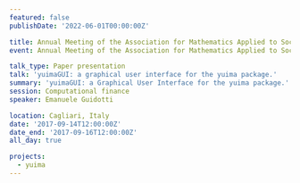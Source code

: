 ```yaml
---
featured: false
publishDate: '2022-06-01T00:00:00Z'

title: Annual Meeting of the Association for Mathematics Applied to Social and Economic Sciences (AMASES)
event: Annual Meeting of the Association for Mathematics Applied to Social and Economic Sciences

talk_type: Paper presentation
talk: 'yuimaGUI: a graphical user interface for the yuima package.'
summary: 'yuimaGUI: a Graphical User Interface for the yuima package.'
session: Computational finance
speaker: Emanuele Guidotti

location: Cagliari, Italy
date: '2017-09-14T12:00:00Z'
date_end: '2017-09-16T12:00:00Z'
all_day: true

projects:
  - yuima
---
```

